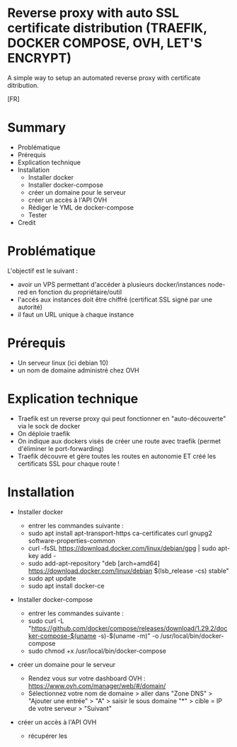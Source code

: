 # Reverse proxy with auto SSL certificate distribution (TRAEFIK, DOCKER COMPOSE, OVH, LET'S ENCRYPT)
A simple way to setup an automated reverse proxy with certificate ditribution.

[FR]
# Summary
  - Problématique
  - Prérequis
  - Explication technique
  - Installation
    - Installer docker
    - Installer docker-compose
    - créer un domaine pour le serveur
    - créer un accès à l'API OVH
    - Rédiger le YML de docker-compose
    - Tester
  - Credit

# Problématique
L'objectif est le suivant :
  - avoir un VPS permettant d'accéder à plusieurs docker/instances node-red en fonction du propriétaire/outil
  - l'accés aux instances doit être chiffré (certificat SSL signé par une autorité)
  - il faut un URL unique à chaque instance

# Prérequis
  - Un serveur linux (ici debian 10)
  - un nom de domaine administré chez OVH

# Explication technique
  - Traefik est un reverse proxy qui peut fonctionner en "auto-découverte" via le sock de docker
  - On déploie traefik
  - On indique aux dockers visés de créer une route avec traefik (permet d'éliminer le port-forwarding)
  - Traefik découvre et gère toutes les routes en autonomie ET créé les certificats SSL pour chaque route !

# Installation
  - Installer docker
    - entrer les commandes suivante :
     - sudo apt install apt-transport-https ca-certificates curl gnupg2 software-properties-common
     - curl -fsSL https://download.docker.com/linux/debian/gpg | sudo apt-key add -
     - sudo add-apt-repository "deb [arch=amd64] https://download.docker.com/linux/debian $(lsb_release -cs) stable"
     - sudo apt update
     - sudo apt install docker-ce
  - Installer docker-compose
    - entrer les commandes suivante :
     - sudo curl -L "https://github.com/docker/compose/releases/download/1.29.2/docker-compose-$(uname -s)-$(uname -m)" -o /usr/local/bin/docker-compose
     - sudo chmod +x /usr/local/bin/docker-compose
  
  - créer un domaine pour le serveur
    - Rendez vous sur votre dashboard OVH : https://www.ovh.com/manager/web/#/domain/
    - Sélectionnez votre nom de domaine > aller dans "Zone DNS" > "Ajouter une entrée" > "A" > saisir le sous domaine "\*" > cible = IP de votre serveur > "Suivant"
  
  - créer un accès à l'API OVH
    - récupérer les 
